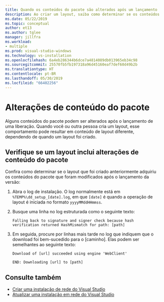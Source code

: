 ```yaml
---
title: Quando os conteúdos do pacote são alterados após um lançamento
description: Ao criar um layout, saiba como determinar se os conteúdos do pacote foram alterados depois que uma liberação já foi enviada.
ms.date: 05/22/2019
ms.topic: conceptual
author: et13
ms.author: tglee
manager: jillfra
ms.workload:
- multiple
ms.prod: visual-studio-windows
ms.technology: vs-installation
ms.openlocfilehash: 6a4eb286344b6dce7a4814089db013965eb34c98
ms.sourcegitcommit: 25570fb5fb197318a96d45160eaf7def60d49b2b
ms.translationtype: HT
ms.contentlocale: pt-BR
ms.lasthandoff: 05/30/2019
ms.locfileid: "66402256"
---
```

# <a name="package-payload-changes"></a>Alterações de conteúdo do pacote

Alguns conteúdos do pacote podem ser alterados após o lançamento de uma liberação. Quando você ou outra pessoa cria um layout, esse comportamento pode resultar em conteúdo de layout diferente, dependendo de quando um layout foi criado.

## <a name="verify-that-a-layout-includes-package-payload-changes"></a>Verifique se um layout inclui alterações de conteúdo do pacote

Confira como determinar se o layout que foi criado anteriormente adquiriu os conteúdos do pacote que foram modificados após o lançamento da versão:

1. Abra o log de instalação. O log normalmente está em `%TEMP%\dd_setup_[date].log`, em que `[date]` é quando a operação de layout é iniciada no formato `yyyyMMddHHmmss`.

2. Busque uma linha no log estruturada como o seguinte texto:

    `Falling back to signature and signer check because hash verification returned HashMismatch for path: [path]`

3. Em seguida, procure por linhas mais tarde no log que indiquem que o download foi bem-sucedido para o [caminho]. Elas podem ser semelhantes ao seguinte texto:

    `Download of [url] succeeded using engine 'WebClient'`

    `END: Downloading [url] to [path]`

## <a name="see-also"></a>Consulte também

* [Criar uma instalação de rede do Visual Studio](create-a-network-installation-of-visual-studio.md)
* [Atualizar uma instalação em rede do Visual Studio](update-a-network-installation-of-visual-studio.md)